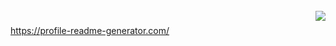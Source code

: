 <br clear="both">

<img align="right" src="https://visitor-badge.laobi.icu/badge?page_id=mdriyadkhan585.mdriyadkhan585&left_color=aqua&right_color=antiquewhite&left_text=RK%20Studio%20"  />

###
https://profile-readme-generator.com/
